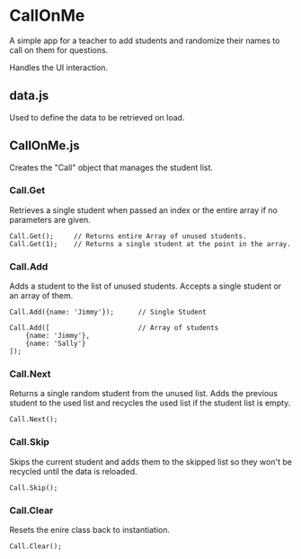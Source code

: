 # CallOnMe

A simple app for a teacher to add students and randomize their names to call on them for questions.


Handles the UI interaction.

## data.js

Used to define the data to be retrieved on load.

## CallOnMe.js

Creates the "Call" object that manages the student list.

### Call.Get

Retrieves a single student when passed an index or the entire array if no parameters are given.

	Call.Get(); 	// Returns entire Array of unused students.
	Call.Get(1);	// Returns a single student at the point in the array.

### Call.Add

Adds a student to the list of unused students. Accepts a single student or an array of them.

	Call.Add({name: 'Jimmy'});		// Single Student
	
	Call.Add([						// Array of students
		{name: 'Jimmy'},
		{name: 'Sally'}
	]);

### Call.Next

Returns a single random student from the unused list. Adds the previous student to the used list and recycles the used list if the student list is empty.

	Call.Next();

### Call.Skip

Skips the current student and adds them to the skipped list so they won't be recycled until the data is reloaded.

	Call.Skip();

### Call.Clear

Resets the enire class back to instantiation.

	Call.Clear();
